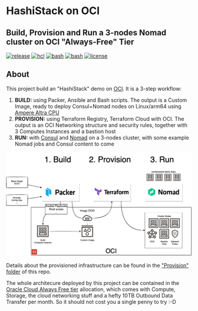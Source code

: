 # HashiStack on OCI

## Build, Provision and Run a 3-nodes Nomad cluster on OCI "Always-Free" Tier

[![release](https://img.shields.io/github/v/release/kral2/hashistack_on_oci?colorB=2067b8)](https://github.com/kral2/hashistack_on_oci)
[![hcl](https://img.shields.io/badge/language-hcl-89e051.svg?style=flat-square)](https://github.com/kral2/hashistack_on_oci)
[![bash](https://img.shields.io/badge/language-bash-89e051.svg?style=flat-square)](https://github.com/kral2/hashistack_on_oci)
[![bash](https://img.shields.io/badge/language-ansible-89e051.svg?style=flat-square)](https://github.com/kral2/hashistack_on_oci)
[![license](https://img.shields.io/github/license/kral2/hashistack_on_oci?colorB=2067b8)](https://github.com/kral2/hashistack_on_oci)

## About

This project build an "HashiStack" demo on [OCI](https://docs.oracle.com/en-us/iaas/Content/home.htm). It is a 3-step workflow:

1. **BUILD:** using Packer, Ansible and Bash scripts. The output is a Custom Image, ready to deploy Consul+Nomad nodes on Linux/arm64 using [Ampere Altra CPU](https://amperecomputing.com/)
2. **PROVISION:** using Terraform Registry, Terraform Cloud with OCI. The output is an OCI Networking structure and security rules, together with 3 Computes Instances and a bastion host
3. **RUN:** with [Consul](https://www.consul.io/) and [Nomad](https://www.nomadproject.io/) on a 3-nodes cluster, with some example Nomad jobs and Consul content to come

![diagram](https://github.com/kral2/hashistack_on_oci/blob/main/_files/images/3-Steps_workflow.png?raw=true&sanitize=true)

Details about the provisioned infrastructure can be found in the ["Provision" folder](https://github.com/kral2/hashistack_on_oci/tree/main/provision) of this repo.

The whole architecure deployed by this project can be contained in the [Oracle Cloud Always Free tier](https://www.oracle.com/cloud/free/) allocation, which comes with Compute, Storage, the cloud networking stuff and a hefty 10TB Outbound Data Transfer per month. So it should not cost you a single penny to try :-D
